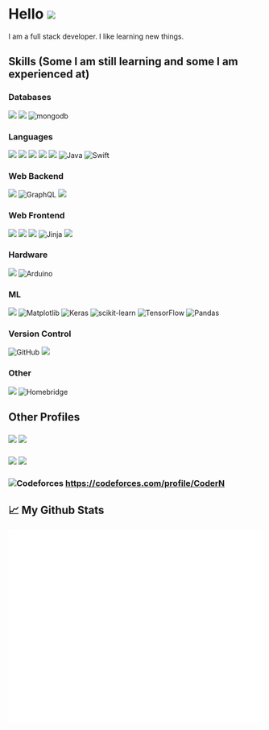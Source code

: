 
# Hello ![](https://gpvc.arturio.dev/CoderN-P)
I am a full stack developer. I like learning new things.


## Skills (Some I am still learning and some I am experienced at)

### Databases

![](https://img.shields.io/badge/SQLite-07405E?style=for-the-badge&logo=sqlite&logoColor=white) ![](https://img.shields.io/badge/json-5E5C5C?style=for-the-badge&logo=json&logoColor=white) ![mongodb](https://img.shields.io/badge/MongoDB-4EA94B?style=for-the-badge&logo=mongodb&logoColor=white)
 
### Languages

![](https://img.shields.io/badge/JavaScript-323330?style=for-the-badge&logo=javascript&logoColor=F7DF1E) ![](https://img.shields.io/badge/Python-FFD43B?style=for-the-badge&logo=python&logoColor=blue) ![](https://img.shields.io/badge/HTML5-E34F26?style=for-the-badge&logo=html5&logoColor=white) ![](https://img.shields.io/badge/CSS3-1572B6?style=for-the-badge&logo=css3&logoColor=white)  ![](https://img.shields.io/badge/C%2B%2B-00599C?style=for-the-badge&logo=c%2B%2B&logoColor=white) ![Java](https://img.shields.io/badge/java-%23ED8B00.svg?style=for-the-badge&logo=openjdk&logoColor=white) ![Swift](https://img.shields.io/badge/swift-F54A2A?style=for-the-badge&logo=swift&logoColor=white)

### Web Backend

![](https://img.shields.io/badge/Flask-000000?style=for-the-badge&logo=flask&logoColor=white) ![GraphQL](https://img.shields.io/badge/-GraphQL-E10098?style=for-the-badge&logo=graphql&logoColor=white) ![](https://img.shields.io/badge/Nginx-009639?style=for-the-badge&logo=nginx&logoColor=white)

### Web Frontend

 ![](https://img.shields.io/badge/jQuery-0769AD?style=for-the-badge&logo=jquery&logoColor=white)  ![](https://img.shields.io/badge/Tailwind_CSS-38B2AC?style=for-the-badge&logo=tailwind-css&logoColor=white)  ![](https://img.shields.io/badge/Chart.js-FF6384?style=for-the-badge&logo=chartdotjs&logoColor=white) ![Jinja](https://img.shields.io/badge/jinja-white.svg?style=for-the-badge&logo=jinja&logoColor=black) ![](https://img.shields.io/badge/Socket.io-010101?&style=for-the-badge&logo=Socket.io&logoColor=white)

### Hardware

![](https://img.shields.io/badge/Raspberry%20Pi-A22846?style=for-the-badge&logo=Raspberry%20Pi&logoColor=white) ![Arduino](https://img.shields.io/badge/-Arduino-00979D?style=for-the-badge&logo=Arduino&logoColor=white) 

### ML

 ![](https://img.shields.io/badge/Numpy-777BB4?style=for-the-badge&logo=numpy&logoColor=white) ![Matplotlib](https://img.shields.io/badge/Matplotlib-%23ffffff.svg?style=for-the-badge&logo=Matplotlib&logoColor=black) ![Keras](https://img.shields.io/badge/Keras-%23D00000.svg?style=for-the-badge&logo=Keras&logoColor=white) ![scikit-learn](https://img.shields.io/badge/scikit--learn-%23F7931E.svg?style=for-the-badge&logo=scikit-learn&logoColor=white) ![TensorFlow](https://img.shields.io/badge/TensorFlow-%23FF6F00.svg?style=for-the-badge&logo=TensorFlow&logoColor=white) ![Pandas](https://img.shields.io/badge/pandas-%23150458.svg?style=for-the-badge&logo=pandas&logoColor=white)

### Version Control

![GitHub](https://img.shields.io/badge/github-%23121011.svg?style=for-the-badge&logo=github&logoColor=white)  ![](https://img.shields.io/badge/GIT-E44C30?style=for-the-badge&logo=git&logoColor=white)

### Other
![](https://img.shields.io/badge/Docker-2CA5E0?style=for-the-badge&logo=docker&logoColor=white) ![Homebridge](https://img.shields.io/badge/homebridge-%23491F59.svg?style=for-the-badge&logo=homebridge&logoColor=white) 

## Other Profiles

### ![](https://img.shields.io/badge/Discord-5865F2?style=for-the-badge&logo=discord&logoColor=white)  ![](https://discord-md-badge.vercel.app/api/shield/751594192739893298)

### ![](https://img.shields.io/badge/Codewars-B1361E?style=for-the-badge&logo=Codewars&logoColor=white) ![](https://www.codewars.com/users/CoderN-P/badges/large)

### ![Codeforces](https://img.shields.io/badge/Codeforces-445f9d?style=for-the-badge&logo=Codeforces&logoColor=white) https://codeforces.com/profile/CoderN


<!---
CoderN-P/CoderN-P is a ✨ special ✨ repository because its `README.md` (this file) appears on your GitHub profile.
You can click the Preview link to take a look at your changes.
--->
## 📈 My Github Stats

![metrics](/github-metrics.svg)


